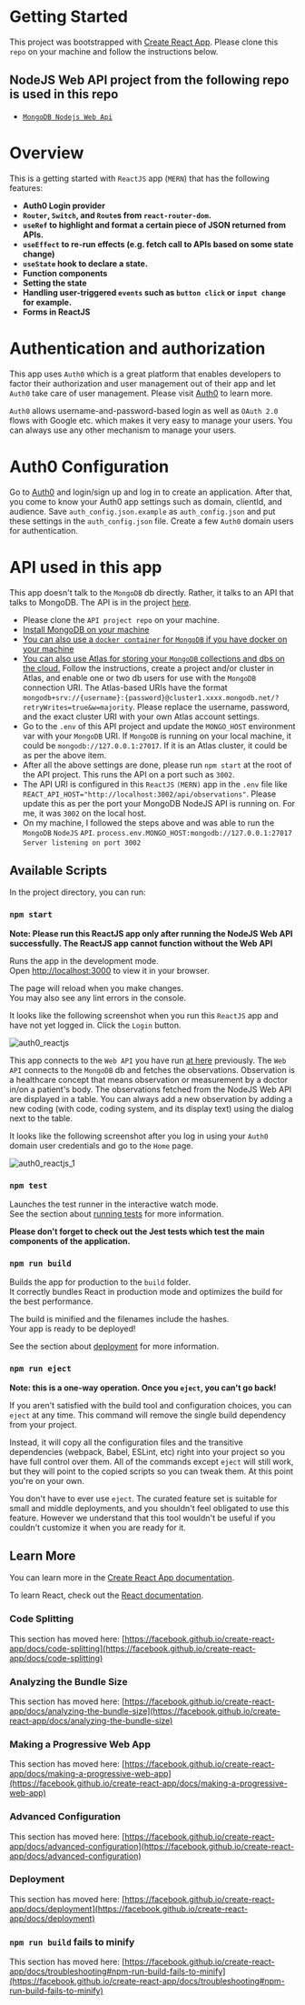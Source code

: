 # Getting Started

This project was bootstrapped with [Create React App](https://github.com/facebook/create-react-app). Please clone this `repo` on your machine and follow the instructions below.

## NodeJS Web API project from the following repo is used in this repo
- [`MongoDB Nodejs Web Api`](https://github.com/prasadnarwadkar/MongoDBNodejsWebApi/)

# Overview

This is a getting started with `ReactJS` app (`MERN`) that has the following features:
 
- **Auth0 Login provider**
- **`Router`, `Switch`, and `Route`s from `react-router-dom`.**
- **`useRef` to highlight and format a certain piece of JSON returned from APIs.**
- **`useEffect` to re-run effects (e.g. fetch call to APIs based on some state change)**
- **`useState` hook to declare a state.**
- **Function components**
- **Setting the state**
- **Handling user-triggered `events` such as `button click` or `input change` for example.**
- **Forms in ReactJS**

# Authentication and authorization
This app uses `Auth0` which is a great platform that enables developers to factor their authorization and user management out of their app and let `Auth0` take care of user management. Please visit [Auth0](https://auth0.com/) to learn more.

`Auth0` allows username-and-password-based login as well as `OAuth 2.0` flows with Google etc. which makes it very easy to manage your users. You can always use any other mechanism to manage your users. 

# Auth0 Configuration
Go to [Auth0](https://auth0.com/) and login/sign up and log in to create an application. After that, you come to know your Auth0 app settings such as domain, clientId, and audience. Save `auth_config.json.example` as `auth_config.json` and put these settings in the `auth_config.json` file.
Create a few `Auth0` domain users for authentication.

# API used in this app
This app doesn't talk to the `MongoDB` db directly. Rather, it talks to an API that talks to MongoDB. The API is in the project [here](https://github.com/prasadnarwadkar/MongoDBNodejsWebApi/). 

- Please clone the `API project repo` on your machine.
- [Install MongoDB on your machine](https://www.mongodb.com/docs/manual/installation/)
- [You can also use a `docker container` for `MongoDB` if you have docker on your machine](https://www.mongodb.com/docs/manual/tutorial/install-mongodb-community-with-docker/)
- [You can also use Atlas for storing your `MongoDB` collections and dbs on the cloud.](https://www.mongodb.com/developer/products/atlas/) Follow the instructions, create a project and/or cluster in Atlas, and enable one or two db users for use with the `MongoDB` connection URI. The Atlas-based URIs have the format `mongodb+srv://{username}:{password}@cluster1.xxxx.mongodb.net/?retryWrites=true&w=majority`. Please replace the username, password, and the exact cluster URI with your own Atlas account settings.
- Go to the `.env` of this API project and update the `MONGO_HOST` environment var with your `MongoDB` URI. If `MongoDB` is running on your local machine, it could be `mongodb://127.0.0.1:27017`. If it is an Atlas cluster, it could be as per the above item.
- After all the above settings are done, please run `npm start` at the root of the API project. This runs the API on a port such as `3002`.
- The API URI is configured in this `ReactJS` `(MERN)` app in the `.env` file like `REACT_API_HOST="http://localhost:3002/api/observations"`. Please update this as per the port your MongoDB NodeJS API is running on. For me, it was `3002` on the local host. 
- On my machine, I followed the steps above and was able to run the `MongoDB` `NodeJS` `API`.
  `process.env.MONGO_HOST:mongodb://127.0.0.1:27017`
   `Server listening on port 3002`
## Available Scripts

In the project directory, you can run:

### `npm start`

**Note: Please run this ReactJS app only after running the NodeJS Web API successfully. The ReactJS app cannot function without the Web API**

Runs the app in the development mode.\
Open [http://localhost:3000](http://localhost:3000) to view it in your browser.

The page will reload when you make changes.\
You may also see any lint errors in the console.

It looks like the following screenshot when you run this `ReactJS` app and have not yet logged in. Click the `Login` button. 

![auth0_reactjs](https://github.com/prasadnarwadkar/MERNAppExampleWithAuth0/assets/8079167/1e6e005b-3c93-4881-85af-d46e6b32d5ad)

This app connects to the `Web API` you have run [at here](http://localhost:3002/api/observations) previously. The `Web API` connects to the `MongoDB` db and fetches the observations. Observation is a healthcare concept that means observation or measurement by a doctor in/on a patient's body.  The observations fetched from the NodeJS Web API are displayed in a table. You can always add a new observation by adding a new coding (with code, coding system, and its display text) using the dialog next to the table. 

It looks like the following screenshot after you log in using your `Auth0` domain user credentials and go to the `Home` page.

![auth0_reactjs_1](https://github.com/prasadnarwadkar/MERNAppExampleWithAuth0/assets/8079167/7cc01640-d24a-4c9e-ae68-a22ce8889479)

### `npm test`

Launches the test runner in the interactive watch mode.\
See the section about [running tests](https://facebook.github.io/create-react-app/docs/running-tests) for more information.

**Please don't forget to check out the Jest tests which test the main components of the application.**

### `npm run build`

Builds the app for production to the `build` folder.\
It correctly bundles React in production mode and optimizes the build for the best performance.

The build is minified and the filenames include the hashes.\
Your app is ready to be deployed!

See the section about [deployment](https://facebook.github.io/create-react-app/docs/deployment) for more information.

### `npm run eject`

**Note: this is a one-way operation. Once you `eject`, you can't go back!**

If you aren't satisfied with the build tool and configuration choices, you can `eject` at any time. This command will remove the single build dependency from your project.

Instead, it will copy all the configuration files and the transitive dependencies (webpack, Babel, ESLint, etc) right into your project so you have full control over them. All of the commands except `eject` will still work, but they will point to the copied scripts so you can tweak them. At this point you're on your own.

You don't have to ever use `eject`. The curated feature set is suitable for small and middle deployments, and you shouldn't feel obligated to use this feature. However we understand that this tool wouldn't be useful if you couldn't customize it when you are ready for it.

## Learn More

You can learn more in the [Create React App documentation](https://facebook.github.io/create-react-app/docs/getting-started).

To learn React, check out the [React documentation](https://reactjs.org/).

### Code Splitting

This section has moved here: [https://facebook.github.io/create-react-app/docs/code-splitting](https://facebook.github.io/create-react-app/docs/code-splitting)

### Analyzing the Bundle Size

This section has moved here: [https://facebook.github.io/create-react-app/docs/analyzing-the-bundle-size](https://facebook.github.io/create-react-app/docs/analyzing-the-bundle-size)

### Making a Progressive Web App

This section has moved here: [https://facebook.github.io/create-react-app/docs/making-a-progressive-web-app](https://facebook.github.io/create-react-app/docs/making-a-progressive-web-app)

### Advanced Configuration

This section has moved here: [https://facebook.github.io/create-react-app/docs/advanced-configuration](https://facebook.github.io/create-react-app/docs/advanced-configuration)

### Deployment

This section has moved here: [https://facebook.github.io/create-react-app/docs/deployment](https://facebook.github.io/create-react-app/docs/deployment)

### `npm run build` fails to minify

This section has moved here: [https://facebook.github.io/create-react-app/docs/troubleshooting#npm-run-build-fails-to-minify](https://facebook.github.io/create-react-app/docs/troubleshooting#npm-run-build-fails-to-minify)
